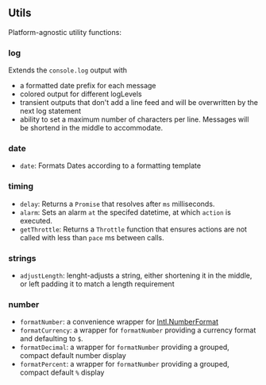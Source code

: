 ## Utils
Platform-agnostic utility functions:

### log
Extends the `console.log` output with
- a formatted date prefix for each message
- colored output for different logLevels
- transient outputs that don't add a line feed and will be overwritten by the next log statement
- ability to set a maximum number of characters per line. Messages will be shortend in the middle to accommodate.

### date
- `date`: Formats Dates according to a formatting template

### timing
- `delay`: Returns a `Promise` that resolves after `ms` milliseconds.
- `alarm`: Sets an alarm `at` the specifed datetime, at which `action` is executed.
- `getThrottle`: Returns a `Throttle` function that ensures actions are not called with less than `pace` ms between calls.

### strings
- `adjustLength`: lenght-adjusts a string, either shortening it in the middle, or left padding it to match a length requirement

### number
- `formatNumber`: a convenience wrapper for [Intl.NumberFormat](https://developer.mozilla.org/en-US/docs/Web/JavaScript/Reference/Global_Objects/Intl/NumberFormat)
- `formatCurrency`: a wrapper for `formatNumber` providing a currency format and defaulting to `$`.
- `formatDecimal`: a wrapper for `formatNumber` providing a grouped, compact default number display
- `formatPercent`: a wrapper for `formatNumber` providing a grouped, compact default `%` display

